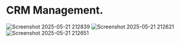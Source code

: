# CRM Management.

![Screenshot 2025-05-21 212839](https://github.com/user-attachments/assets/e76c31fb-2e94-4661-b482-9af8bbb95cf8)
![Screenshot 2025-05-21 212621](https://github.com/user-attachments/assets/489d5211-614e-4e4e-b8f7-acd770941c0f)
![Screenshot 2025-05-21 212651](https://github.com/user-attachments/assets/ef22e1e8-d8b8-4a77-b649-eba6a8ceb16a)
